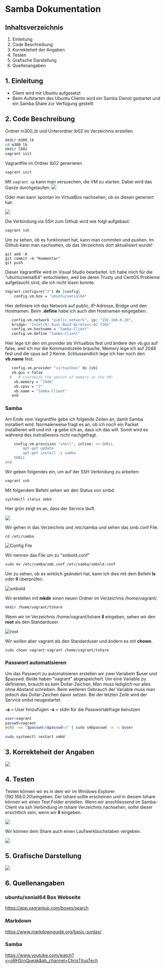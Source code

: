 # Samba Dokumentation 

## Inhaltsverzeichnis
1. Einleitung
2. Code Beschreibung
3. Korrekteheit der Angaben
4. Testen
5. Grafische Darstellung
6. Quellenangaben

## 1. Einleitung
- Client wird mit Ubuntu aufgesetzt
- Beim Aufstarten des Ubuntu Clients wird ein Samba Dienst gestartet und ein Samba Share zur Verfügung gestellt



## 2. Code Beschreibung

Ordner m300_lb und Unterordner lb02 im Verzeichnis erstellen. 
```bash Codiger Code ist hier gecoded
mkdir m300_lb
cd m300_lb
mkdir lb02
vagrant init
```

Vagrantfile im Ordner lb02 generieren
```bash Codiger Code ist hier gecoded
vagrant init
```

Mit ```vagrant up```  kann man versuechen, die VM zu starten. Dabei wird das Ganze durchgelaufen:
![](Screenshot\vagrant_up.JPG) 


Oder man kann spontan im VirtualBox nachsehen, ob es diesen generiert hat:

![](Screenshot\VM.JPG)


Die Verbindung via SSH zum Github wird wie folgt aufgebaut:
```bash Codiger Code ist hier gecoded
vagrant ssh
```


Um zu sehen, ob es funktioniert hat, kann man commiten und pushen. Im Github kann man nachsehen, ob das Verzeichnis dort aktualisiert wurde!
```
git add -A  
git commit -m "Kommentar"
git push
```


Dieser Vagrantfile wird im Visual Studio bearbeitet.
Ich habe mich für die "ubuntu/xenial64" entschieden, weil bei deren Trusty und CentOS Probleme aufgetaucht sind, die ich nicht lösen konnte.
```bash Codiger Code ist hier gecoded
Vagrant.configure("2") do |config|
    config.vm.box = "ubuntu/xenial64"
```


 Hier definiere ich das Network auf public, IP-Adresse, Bridge und den Hostnamen. Beim **.define** habe ich auch den Hostnamen eingegeben.
 ```bash Codiger Code ist hier gecoded
    config.vm.network "public_network", ip: "192.168.0.20", 
    bridge: "Intel(R) Dual Band Wireless-AC 7265"
    config.vm.hostname = "Samba-Client"
    config.vm.define "Samba-Client"
```


Hier lege ich den vm.provider als Virtualbox fest und ändere den vb.gui auf false, weil ich nur die Kommandozeile brauche. Memory lege ich auf 2048 fest und die cpus auf 2 Kerne. Schlussendlich lege ich hier noch den **vb.name** fest.
```bash Codiger Code ist hier gecoded
   config.vm.provider "virtualbox" do |vb|
   vb.gui = false
  #   # Customize the amount of memory on the VM:
    vb.memory = "2048"
    vb.cpus = "2"
    vb.name = "Samba-Client"
   end
```


### Samba
Am Ende vom Vagrantfile gebe ich folgende Zeilen an, damit Samba installiert wird. Normalerweise fragt es an, ob ich noch ein Packet installieren will und mit **-y** gebe ich an, dass ich das will. Somit wird es während des instrallierens nicht nachgefragt.
```bash Codiger Code ist hier gecoded
    config.vm.provision "shell", inline: <<-SHELL
        apt-get update
        apt-get install -y samba
    SHELL
end
```


Wir geben folgendes ein, um auf der SSH Verbindung zu arbeiten:
```bash Codiger Code ist hier gecoded
vagrant ssh
```


Mit folgendem Befehl sehen wir den Status von smbd
```
systemctl status smbd
```


Hier grün zeigt es an, dass der Service läuft. 

![](Screenshot\Status_smbd.JPG) 

Wir gehen in das Verzeichnis und /etc/samba und sehen das smb.conf File. 
```
cd /etc/samba
```

![Config File](Screenshot\smbconfig_file.JPG) 


Wir nennen das File um zu "smbold.conf"
```bash Codiger Code ist hier gecoded
sudo mv /etc/samba/smb.conf /etc/samba/smbold.conf
```


Um zu sehen, ob es wirklich geändert hat, kann ich dies mit dem Befehl **ls** oder **ll** überprüfen.

![smbold](:\Users\neush\MeinLokalesRepository\m300_lb\lb02\Screenshot\smbold.JPG) 


Wir erstellen mit **mkdir** einen neuen Ordner im Verzeichnis /home/vagrant/.
```bash Codiger Code ist hier gecoded
mkdir /home/vagrant/tshare
```

Wenn wir im Verzeichnis /home/vagrant/tshare **ll** eingeben, sehen wir den **root** als den Standarduser. 

![root](\Screenshot\root.JPG) 

Wir wollen aber vagrant als den Standarduser und ändern es mit **chown**.
```bash Codiger Code ist hier gecoded
sudo chown vagrant:vagrant /home/vagrant/tshare
```

### Passwort automatisieren

Um das Passwort zu automatisieren erstellen wir zwei Variabeln $user und $passwd. Beide haben "vagrant" abgespeichert. Um eine Variable zu definieren, braucht es kein Dollar-Zeichen. Man muss lediglich nur alles ohne Abstand schreiben. Beim weiteren Gebrauch der Variable muss man jedoch das Dollar-Zeichen davor setzen.
Bei der letzten Zeile wird der Service smbd neugestartet.

**-a** = User hinzufügen
**-s** = stdin für die Passwortabfrage benutzen

```bash Codiger Code ist hier gecoded
user=vagrant
passwd=vagrant
echo -ne "$passwd\n$passwd\n" | sudo smbpasswd -a -s $user
  
sudo systemctl restart smbd
```

## 3. Korrekteheit der Angaben
![](Screenshot\GrafischeÜbersicht.JPG) 

## 4. Testen
Testen können wir es in dem wir im Windows Explorer \\192.168.0.20\eingeben. Der tshare sollte erscheinen und in diesem tshare können wir einen Test Folder erstellen. Wenn wir anschliessend im Samba-Client via ssh Verbindung im tshare Verzeichnis nachsehen, sollte dieser ersichtlich sein, wenn wir **ll** eingeben.

![](Screenshot\tshare.JPG) 

Wir können dem Share auch einen Laufwerkbuchstaben vergeben.

![](Screenshot\tshareLaufwerk.JPG) 

## 5. Grafische Darstellung

![](Screenshot\tshare.JPG) 

## 6. Quellenangaben

### ubuntu/xenial64 Box Webseite 
https://app.vagrantup.com/boxes/search

### Markdown
https://www.markdownguide.org/basic-syntax/

### Samba
https://www.youtube.com/watch?v=oRHSrnQueak&ab_channel=ChrisTitusTech